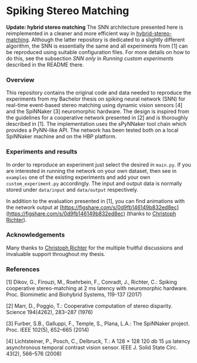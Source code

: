 # Spiking Stereo Matching

**Update: hybrid stereo matching**
The SNN architecture presented here is reimplemented in a cleaner and more efficient way in 
[hybrid-stereo-matching](https://github.com/gdikov/hybrid-stereo-matching). Although the latter repository is dedicated
to a slightly different algorithm, the SNN is essentially the same and all experiments from [1] can be reproduced 
using suitable configuration files. For more details on how to do this, see the subsection *SNN only* in
*Running custom experiments* described in the README there.

### Overview

This repository contains the original code and data needed to reproduce the experiments from my Bachelor thesis on 
spiking neural network (SNN) for real-time event-based stereo matching using dynamic vision sensors [4] and the SpiNNaker [3]
neuromorphic hardware. The design is inspired from the guidelines for a cooperative network presented in [2] and 
is thoroughly described in [1]. The implementation uses the sPyNNaker tool chain which provides a PyNN-like API.
The network has been tested both on a local SpiNNaker machine and on the HBP platform.  
 
### Experiments and results

In order to reproduce an experiment just select the desired in `main.py`. If you are interested in running the network on
your own dataset, then see in `examples` one of the existing experiments and add your own `custom_experiment.py` 
accordingly. The input and output data is normally stored under `data/input` and `data/output` respectively. 

In addition to the evaluation presented in [1], you can find animations with the network output at 
[https://figshare.com/s/0d9fb146149b832ed8ec](https://figshare.com/s/0d9fb146149b832ed8ec) 
(thanks to [Christoph Richter](https://github.com/tophensen)). 

### Acknowledgements

Many thanks to [Christoph Richter](https://github.com/tophensen) for the multiple fruitful discussions and invaluable 
support throughout my thesis. 
 
### References

[1] Dikov, G., Firouzi, M., Roehrbein, F., Conradt, J., Richter, C.: Spiking cooperative stereo-matching at 2 ms 
latency with neuromorphic hardware. Proc. Biomimetic and Biohybrid Systems, 119-137 (2017)

[2] Marr, D., Poggio, T.: Cooperative computation of stereo disparity. Science 194(4262), 283–287 (1976)

[3] Furber, S.B., Galluppi, F., Temple, S., Plana, L.A.: The SpiNNaker project. Proc. IEEE 102(5), 652–665 (2014)

[4] Lichtsteiner, P., Posch, C., Delbruck, T.: A 128 × 128 120 db 15 μs latency asynchronous temporal contrast 
vision sensor. IEEE J. Solid State Circ. 43(2), 566–576 (2008)
